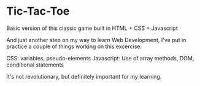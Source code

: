 # Tic-Tac-Toe
Basic version of this classic game built in HTML + CSS + Javascript

And just another step on my way to learn Web Development, I've put in practice a couple of things working on this excercise:

CSS: variables, pseudo-elements
Javascript: Use of array methods, DOM, conditional statements

It's not revolutionary, but definitely important for my learning.


